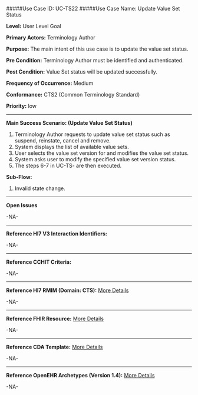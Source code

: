 #####Use Case ID: UC-TS22
#####Use Case Name: Update Value Set Status

**Level:**                     User Level Goal

**Primary Actors:**            Terminology Author  

**Purpose:**                   The main intent of this use case is to update the value set status.

**Pre Condition:**             Terminology Author must be identified and authenticated. 

**Post Condition:**            Value Set status will be updated successfully.

**Frequency of Occurrence:**   Medium

**Conformance:**             	 CTS2 (Common Terminology Standard)

**Priority:**                  low
__________________________________________________________
**Main Success Scenario: (Update Value Set Status)**

1.	Terminology Author requests to update value set status such as suspend, reinstate, cancel and remove.
2.	System displays the list of available value sets.
3.	User selects the value set version for and modifies the value set status.
4.	System asks user to modify the specified value set version status.
5.	The steps 6-7 in UC-TS- are then executed.

**Sub-Flow:**

1. Invalid state change.

_______________________________________________________________
**Open Issues**

-NA-
_______________________________________________________________
**Reference Hl7 V3 Interaction Identifiers:**

-NA-
_______________________________________________________________
**Reference CCHIT Criteria:**

-NA-

_______________________________________________________________
**Reference Hl7 RMIM (Domain: CTS):** [More Details](http://www.hl7.org/implement/standards/product_brief.cfm?product_id=306)

-NA-

_______________________________________________________________
**Reference FHIR Resource:** [More Details](http://www.hl7.org/implement/standards/fhir/resourcelist.html)

-NA-
_______________________________________________________________
**Reference CDA Template:** [More Details](http://www.hl7.org/Special/committees/structure/index.cfm)

-NA-
_______________________________________________________________
**Reference OpenEHR Archetypes (Version 1.4):** [More Details](http://www.openehr.org/ckm/)

-NA-


